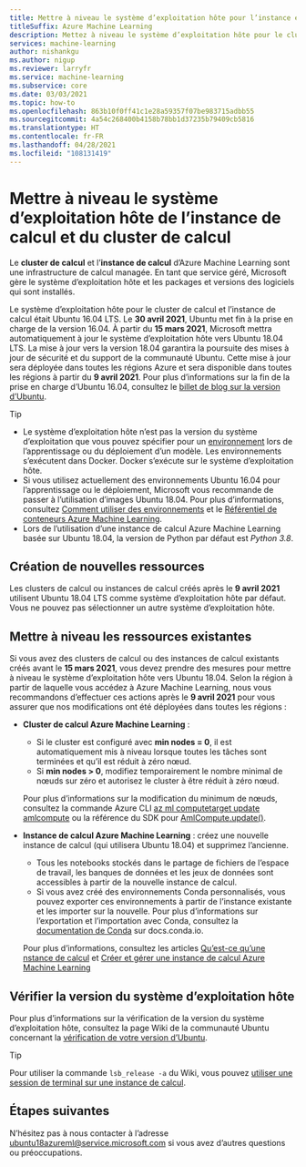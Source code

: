 ```yaml
---
title: Mettre à niveau le système d’exploitation hôte pour l’instance et le cluster de calcul
titleSuffix: Azure Machine Learning
description: Mettez à niveau le système d’exploitation hôte pour le cluster de calcul et l’instance de calcul d’Ubuntu 16.04 LTS vers 18.04 LTS.
services: machine-learning
author: nishankgu
ms.author: nigup
ms.reviewer: larryfr
ms.service: machine-learning
ms.subservice: core
ms.date: 03/03/2021
ms.topic: how-to
ms.openlocfilehash: 863b10f0ff41c1e28a59357f07be983715adbb55
ms.sourcegitcommit: 4a54c268400b4158b78bb1d37235b79409cb5816
ms.translationtype: HT
ms.contentlocale: fr-FR
ms.lasthandoff: 04/28/2021
ms.locfileid: "108131419"
---
```

# <a name="upgrade-compute-instance-and-compute-cluster-host-os"></a>Mettre à niveau le système d’exploitation hôte de l’instance de calcul et du cluster de calcul

Le __cluster de calcul__ et l’__instance de calcul__ d’Azure Machine Learning sont une infrastructure de calcul managée. En tant que service géré, Microsoft gère le système d’exploitation hôte et les packages et versions des logiciels qui sont installés.

Le système d’exploitation hôte pour le cluster de calcul et l’instance de calcul était Ubuntu 16.04 LTS. Le **30 avril 2021**, Ubuntu met fin à la prise en charge de la version 16.04. À partir du __15 mars 2021__, Microsoft mettra automatiquement à jour le système d’exploitation hôte vers Ubuntu 18.04 LTS. La mise à jour vers la version 18.04 garantira la poursuite des mises à jour de sécurité et du support de la communauté Ubuntu. Cette mise à jour sera déployée dans toutes les régions Azure et sera disponible dans toutes les régions à partir du __9 avril 2021__. Pour plus d’informations sur la fin de la prise en charge d’Ubuntu 16.04, consultez le [billet de blog sur la version d’Ubuntu](https://wiki.ubuntu.com/Releases).

> [!TIP]
> * Le système d’exploitation hôte n’est pas la version du système d’exploitation que vous pouvez spécifier pour un [environnement](how-to-use-environments.md) lors de l’apprentissage ou du déploiement d’un modèle. Les environnements s’exécutent dans Docker. Docker s’exécute sur le système d’exploitation hôte.
> * Si vous utilisez actuellement des environnements Ubuntu 16.04 pour l’apprentissage ou le déploiement, Microsoft vous recommande de passer à l’utilisation d’images Ubuntu 18.04. Pour plus d’informations, consultez [Comment utiliser des environnements](how-to-use-environments.md) et le [Référentiel de conteneurs Azure Machine Learning](https://github.com/Azure/AzureML-Containers/tree/master/base).
> * Lors de l’utilisation d’une instance de calcul Azure Machine Learning basée sur Ubuntu 18.04, la version de Python par défaut est _Python 3.8_.
## <a name="creating-new-resources"></a>Création de nouvelles ressources

Les clusters de calcul ou instances de calcul créés après le __9 avril 2021__ utilisent Ubuntu 18.04 LTS comme système d’exploitation hôte par défaut. Vous ne pouvez pas sélectionner un autre système d’exploitation hôte.

## <a name="upgrade-existing-resources"></a>Mettre à niveau les ressources existantes

Si vous avez des clusters de calcul ou des instances de calcul existants créés avant le __15 mars 2021__, vous devez prendre des mesures pour mettre à niveau le système d’exploitation hôte vers Ubuntu 18.04. Selon la région à partir de laquelle vous accédez à Azure Machine Learning, nous vous recommandons d’effectuer ces actions après le __9 avril 2021__ pour vous assurer que nos modifications ont été déployées dans toutes les régions :

* __Cluster de calcul Azure Machine Learning__ :

    * Si le cluster est configuré avec __min nodes = 0__, il est automatiquement mis à niveau lorsque toutes les tâches sont terminées et qu’il est réduit à zéro nœud.
    * Si __min nodes > 0__, modifiez temporairement le nombre minimal de nœuds sur zéro et autorisez le cluster à être réduit à zéro nœud.

    Pour plus d’informations sur la modification du minimum de nœuds, consultez la commande Azure CLI [az ml computetarget update amlcompute](/cli/azure/ml/computetarget/update#az_ml_computetarget_update_amlcompute) ou la référence du SDK pour [AmlCompute.update()](/python/api/azureml-core/azureml.core.compute.amlcompute.amlcompute#update-min-nodes-none--max-nodes-none--idle-seconds-before-scaledown-none-).

* __Instance de calcul Azure Machine Learning__ : créez une nouvelle instance de calcul (qui utilisera Ubuntu 18.04) et supprimez l’ancienne.

    * Tous les notebooks stockés dans le partage de fichiers de l’espace de travail, les banques de données et les jeux de données sont accessibles à partir de la nouvelle instance de calcul.
    * Si vous avez créé des environnements Conda personnalisés, vous pouvez exporter ces environnements à partir de l’instance existante et les importer sur la nouvelle. Pour plus d’informations sur l’exportation et l’importation avec Conda, consultez la [documentation de Conda](https://docs.conda.io/) sur docs.conda.io.

    Pour plus d’informations, consultez les articles [Qu’est-ce qu’une nstance de calcul](concept-compute-instance.md) et [Créer et gérer une instance de calcul Azure Machine Learning](how-to-create-manage-compute-instance.md)

## <a name="check-host-os-version"></a>Vérifier la version du système d’exploitation hôte

Pour plus d’informations sur la vérification de la version du système d’exploitation hôte, consultez la page Wiki de la communauté Ubuntu concernant la [vérification de votre version d’Ubuntu](https://help.ubuntu.com/community/CheckingYourUbuntuVersion).

> [!TIP]
> Pour utiliser la commande `lsb_release -a` du Wiki, vous pouvez [utiliser une session de terminal sur une instance de calcul](how-to-access-terminal.md).
## <a name="next-steps"></a>Étapes suivantes

N’hésitez pas à nous contacter à l’adresse [ubuntu18azureml@service.microsoft.com](mailto:ubuntu18azureml@service.microsoft.com) si vous avez d’autres questions ou préoccupations.